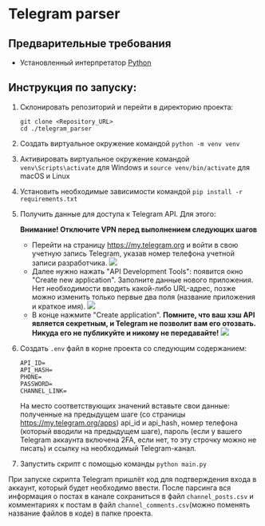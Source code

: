 # Telegram parser

## Предварительные требования

- Установленный интерпретатор [Python](https://www.python.org/downloads/)

## Инструкция по запуску:

1. Склонировать репозиторий и перейти в директорию проекта:
    ```
    git clone <Repository_URL>
    cd ./telegram_parser
    ```
2. Создать виртуальное окружение командой `python -m venv venv`
3. Активировать виртуальное окружение командой `venv\Scripts\activate` для Windows и `source venv/bin/activate` для macOS и Linux
4. Установить необходимые зависимости командой `pip install -r requirements.txt` 
5. Получить данные для доступа к Telegram API. Для этого:

   **Внимание! Отключите VPN перед выполнением следующих шагов**

   * Перейти на страницу https://my.telegram.org и войти в свою учетную запись Telegram, указав номер телефона учетной записи разработчика.
   ![](https://services.kontur.ru/Files/Modules/Article/50332i/4c3daba2-7c18-46bd-859d-4d41cd3230b3.png?t=1716811271)
   * Далее нужно нажать "API Development Tools": появится окно "Create new application". Заполните данные нового приложения. Нет необходимости вводить какой-либо URL-адрес, позже можно изменить только первые два поля (название приложения и краткое имя).
   ![](https://services.kontur.ru/Files/Modules/Article/50332i/f82ad291-e520-40ec-8b3e-a9be1df6740e.png?t=1716811283)
   * В конце нажмите "Create application". **Помните, что ваш хэш API является секретным, и Telegram не позволит вам его отозвать. Никуда его не публикуйте и никому не передавайте!**
   ![](https://services.kontur.ru/Files/Modules/Article/50332i/7223513c-e4e8-42af-b9ec-ffec3ddaed57.png?t=1716811289&nbsp;)
6. Создать `.env` файл в корне проекта со следующим содержанием:
    ```
    API_ID=
    API_HASH=
    PHONE=
    PASSWORD=
    CHANNEL_LINK=
    ```
   На место соответствующих значений вставьте свои данные: полученные на предыдущем шаге (со страницы https://my.telegram.org/apps) api_id и api_hash, номер телефона (который вводили на предыдущем шаге), пароль (если у вашего Telegram аккаунта включена 2FA, если нет, то эту строчку можно не писать) и ссылку на необходимый Telegram-канал.
7. Запустить скрипт с помощью команды `python main.py`

При запуске скрипта Telegram пришлёт код для подтверждения входа в аккаунт, который будет необходимо ввести. После парсинга вся информация о постах в канале сохраниться в файл `channel_posts.csv` и комментариях к постам в файл `channel_comments.csv`(можно поменять название файлов в коде) в папке проекта.